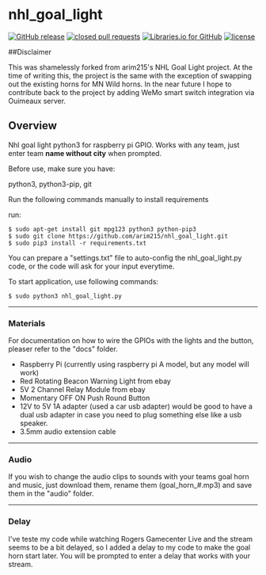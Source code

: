 # nhl_goal_light

[![GitHub release](https://img.shields.io/github/release/arim215/nhl_goal_light.svg)](https://github.com/arim215/nhl_goal_light/releases)
[![closed pull requests](https://img.shields.io/github/issues-pr-closed/arim215/nhl_goal_light.svg)](https://github.com/arim215/nhl_goal_light/pulls?q=is%3Apr+is%3Aclosed)
[![Libraries.io for GitHub](https://img.shields.io/librariesio/github/arim215/nhl_goal_light.svg)](https://github.com/arim215/nhl_goal_light/blob/master/requirements.txt)
[![license](https://img.shields.io/github/license/arim215/nhl_goal_light.svg)](https://github.com/arim215/nhl_goal_light/blob/master/LICENSE)

##Disclaimer

This was shamelessly forked from arim215's NHL Goal Light project. At the time of writing this, the project is the same with the exception of swapping out the existing horns for MN Wild horns. In the near future I hope to contribute back to the project by adding WeMo smart switch integration via Ouimeaux server.

## Overview

Nhl goal light python3 for raspberry pi GPIO. Works with any team, just enter team **name without city** when prompted.

Before use, make sure you have:

python3, python3-pip, git

Run the following commands manually to install requirements

run:

    $ sudo apt-get install git mpg123 python3 python-pip3
    $ sudo git clone https://github.com/arim215/nhl_goal_light.git
    $ sudo pip3 install -r requirements.txt


You can prepare a "settings.txt" file to auto-config the nhl_goal_light.py code, or the code will ask for your input everytime.

To start application, use following commands:

    $ sudo python3 nhl_goal_light.py

***
### Materials

For documentation on how to wire the GPIOs with the lights and the button, pleaser refer to the "docs" folder.

* Raspberry Pi (currently using raspberry pi A model, but any model will work)
* Red Rotating Beacon Warning Light from ebay
* 5V 2 Channel Relay Module from ebay
* Momentary OFF ON Push Round Button
* 12V to 5V 1A adapter (used a car usb adapter) would be good to have a dual usb adapter in case you need to plug something else like a usb speaker.
* 3.5mm audio extension cable

***
### Audio

If you wish to change the audio clips to sounds with your teams goal horn and music, just download them, rename them (goal_horn_#.mp3) and save them in the "audio" folder.

***
### Delay

I've teste my code while watching Rogers Gamecenter Live and the stream seems to be a bit delayed, so I added a delay to my code to make the goal horn start later. You will be prompted to enter a delay that works with your stream.
